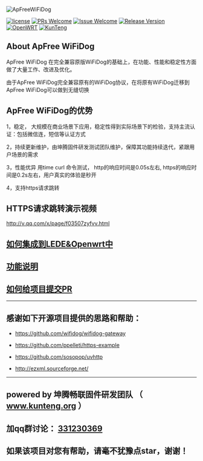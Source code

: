 ![ApFreeWiFiDog](https://github.com/liudf0716/apfree_wifidog/blob/master/logo.png)


[![license][1]][2]
[![PRs Welcome][3]][4]
[![Issue Welcome][5]][6]
[![Release Version][7]][8]
[![OpenWRT][11]][12]
[![KunTeng][13]][14]


[1]: https://img.shields.io/badge/license-GPLV3-brightgreen.svg?style=plastic
[2]: https://github.com/liudf0716/apfree_wifidog/blob/master/COPYING
[3]: https://img.shields.io/badge/PRs-welcome-brightgreen.svg?style=plastic
[4]: https://github.com/liudf0716/apfree_wifidog/pulls
[5]: https://img.shields.io/badge/Issues-welcome-brightgreen.svg?style=plastic
[6]: https://github.com/liudf0716/apfree_wifidog/issues/new
[7]: https://img.shields.io/badge/release-2.10.1437-red.svg?style=plastic
[8]: https://github.com/liudf0716/apfree_wifidog/releases
[11]: https://img.shields.io/badge/Platform-%20OpenWRT%7C%20LEDE%20-brightgreen.svg?style=plastic
[12]: https://github.com/KunTengRom/LEDE
[13]: https://img.shields.io/badge/KunTeng-Inside-blue.svg?style=plastic
[14]: http://rom.kunteng.org

## About ApFree WiFiDog
ApFree WiFiDog 在完全兼容原版WiFiDog的基础上，在功能、性能和稳定性方面做了大量工作、改进及优化。

由于ApFree WiFiDog完全兼容原有的WiFiDog协议，在将原有WiFiDog迁移到ApFree WiFiDog可以做到无缝切换

## ApFree WiFiDog的优势

 1，稳定， 大规模在商业场景下应用，稳定性得到实际场景下的检验，支持主流认证：包括微信连，短信等认证方式
 
 2，持续更新维护，由坤腾固件研发测试团队维护，保障其功能持续迭代，紧跟用户场景的需求
 
 3，性能优异 用time curl 命令测试， http的响应时间是0.05s左右, https的响应时间是0.2s左右，用户真实的体验是秒开
 
 4，支持https请求跳转

## HTTPS请求跳转演示视频

http://v.qq.com/x/page/f03507zyfvv.html

## [如何集成到LEDE&Openwrt中](https://github.com/KunTengRom/package_apfree_wifidog)


## [功能说明](https://github.com/liudf0716/apfree_wifidog/edit/master/doc/%E5%8A%9F%E8%83%BD%E8%AF%B4%E6%98%8E.md)

## [如何给项目提交PR](https://github.com/liudf0716/apfree_wifidog/blob/master/doc/%E5%A6%82%E4%BD%95%E7%BB%99%E9%A1%B9%E7%9B%AE%E6%8F%90%E4%BA%A4PR.md)


---

## 感谢如下开源项目提供的思路和帮助：

- https://github.com/wifidog/wifidog-gateway  

- https://github.com/ppelleti/https-example

- https://github.com/sosopop/uvhttp

- http://ezxml.sourceforge.net/

----

## powered by 坤腾畅联固件研发团队 （ www.kunteng.org ）
## 加qq群讨论： [331230369](https://jq.qq.com/?_wv=1027&k=4ADDSev)


## 如果该项目对您有帮助，请毫不犹豫点star，谢谢！
